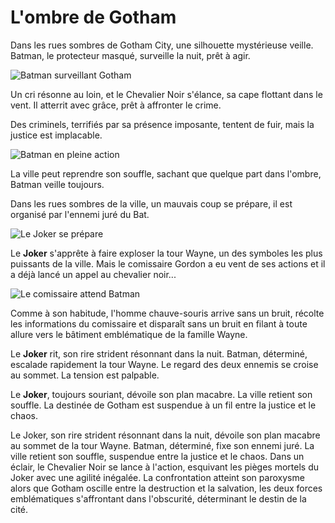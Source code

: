 # L'ombre de Gotham

Dans les rues sombres de Gotham City, une silhouette mystérieuse veille. Batman, le protecteur masqué, surveille la nuit, prêt à agir.

![Batman surveillant Gotham](https://www.puzzlepuzzles.net/imatjes/4a0bf66337402-p.jpg "Batman Surveillant Gotham")

Un cri résonne au loin, et le Chevalier Noir s'élance, sa cape flottant dans le vent. Il atterrit avec grâce, prêt à affronter le crime.

Des criminels, terrifiés par sa présence imposante, tentent de fuir, mais la justice est implacable.

![Batman en pleine action](https://www.darkknightnews.com/wp-content/uploads/2015/02/asbar4.jpg "Batman en pleine action")

La ville peut reprendre son souffle, sachant que quelque part dans l'ombre, Batman veille toujours.

Dans les rues sombres de la ville, un mauvais coup se prépare, il est organisé par l'ennemi juré du Bat.

![Le Joker se prépare](https://encrypted-tbn0.gstatic.com/images?q=tbn:ANd9GcRyCZvtyJ4pjUqBqs7fRSSFAk9NIJRnlptFyg&usqp=CAU "Le Joker se prépare")

Le **Joker** s'apprête à faire exploser la tour Wayne, un des symboles les plus puissants de la ville.
Mais le comissaire Gordon a eu vent de ses actions et il a déjà lancé un appel au chevalier noir...

![Le comissaire attend Batman](https://static.tvtropes.org/pmwiki/pub/images/JamesGordonGPD_8431.jpg "Le comissaire attend Batman")

Comme à son habitude, l'homme chauve-souris arrive sans un bruit, récolte les informations du comissaire
et disparaît sans un bruit en filant à toute allure vers le bâtiment emblématique de la famille Wayne.


Le **Joker** rit, son rire strident résonnant dans la nuit. Batman, déterminé, escalade rapidement la tour Wayne. Le regard des deux ennemis se croise au sommet. La tension est palpable.

Le **Joker**, toujours souriant, dévoile son plan macabre. La ville retient son souffle. La destinée de Gotham est suspendue à un fil entre la justice et le chaos.

Le Joker, son rire strident résonnant dans la nuit, dévoile son plan macabre au sommet de la tour Wayne. Batman, déterminé, fixe son ennemi juré. La ville retient son souffle, suspendue entre la justice et le chaos. Dans un éclair, le Chevalier Noir se lance à l'action, esquivant les pièges mortels du Joker avec une agilité inégalée. La confrontation atteint son paroxysme alors que Gotham oscille entre la destruction et la salvation, les deux forces emblématiques s'affrontant dans l'obscurité, déterminant le destin de la cité.
